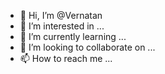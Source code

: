 - 👋 Hi, I’m @Vernatan
- 👀 I’m interested in ...
- 🌱 I’m currently learning ...
- 💞️ I’m looking to collaborate on ...
- 📫 How to reach me ...

<!---
Vernatan/Vernatan is a ✨ special ✨ repository because its `README.md` (this file) appears on your GitHub profile.
You can click the Preview link to take a look at your changes.
--->
